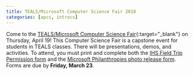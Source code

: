 ```yaml
---
title: TEALS/Microsoft Computer Science Fair 2018
categories: [apcs, introcs]
---
```

Come to the [TEALS/Microsoft Computer Science Fair](http://www.tealscsfair.org/WA/){:target="_blank"} on Thursday, April 19!
This Computer Science Fair is a capstone event for students in TEALS classes. There will be presentations, demos, and activities.
To attend, you must print and complete both the [IHS Field Trip Permission form](https://issaquahwednet-my.sharepoint.com/:b:/g/personal/stutlerk_issaquah_wednet_edu/ET06WlstygNCuRcy6y8BFqkB8l61Kiu0pcYcvSuf5OoFtg?e=TeIkuC) and the
[Microsoft Philanthropies photo release form](https://issaquahwednet-my.sharepoint.com/:b:/g/personal/stutlerk_issaquah_wednet_edu/EfuyQBGnwPZJpAl2NjpJ3bsB_PQst2UnguWcUb6jQoR9yA?e=18BsX3).
Forms are due by <b>Friday, March 23</b>.
